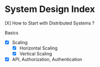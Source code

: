 # System Design Index

[X] How to Start with Distributed Systems ?

Basics
- [X] Scaling
    - [X] Horizontal Scaling
    - [X] Vertical Scaling

- [X] API, Authorization, Authentication 
